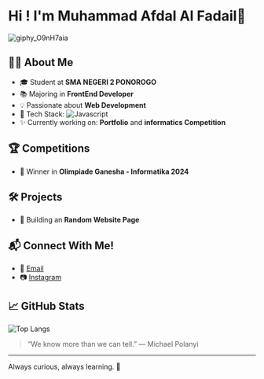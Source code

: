 # Hi ! I'm Muhammad Afdal Al Fadail🌟
![giphy_O9nH7aia](https://github.com/user-attachments/assets/4df0821f-ea6a-497b-8c95-bf4de20093fd)

## 👩‍💻 About Me

- 🎓 Student at **SMA NEGERI 2 PONOROGO**
- 📚 Majoring in **FrontEnd Developer**
- 💡 Passionate about **Web Development** 
- 🔧 Tech Stack: ![Javascript](https://img.shields.io/badge/logo-javascript-blue?logo=javascript)
- ✨ Currently working on: **Portfolio** and **informatics Competition**

## 🏆 Competitions

- 🥇 Winner in **Olimpiade Ganesha - Informatika 2024**

## 🛠️ Projects

- 🎨 Building an **Random Website Page**

## 📬 Connect With Me!

- 📧 [Email](mailto:afdal.alfadail@outlook.com)
- 📷 [Instagram](https://instagram.com/afdaaalaf)

## 📈 GitHub Stats

![Top Langs](https://github-readme-stats.vercel.app/api/top-langs/?username=CLover-r&layout=compact&theme=radical&langs_count=6)

<!-- Ganti USERNAME di atas dengan username GitHub kamu -->
> “We know more than we can tell.”
― Michael Polanyi

---
Always curious, always learning. 🚀
